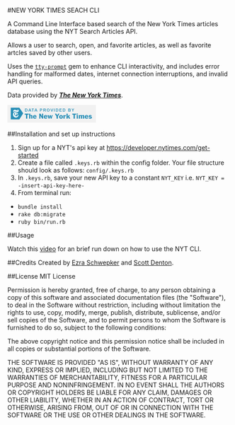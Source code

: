 #NEW YORK TIMES SEACH CLI

A Command Line Interface based search of the New York Times articles
database using the NYT Search Articles API.

Allows a user to search,
open, and favorite articles, as well as favorite artcles saved
by other users.

Uses the [`tty-prompt`](https://github.com/piotrmurach/tty-prompt) gem to enhance CLI interactivity, and includes
error handling for malformed dates, internet connection interruptions,
and invalid API queries.

Data provided by [**_The New York Times_**](https://developer.nytimes.com).

[![New York times logo](./lib/poweredby_nytimes_200b.png)](https://developer.nytimes.com)



##Installation and set up instructions
1) Sign up for a NYT's api key at https://developer.nytimes.com/get-started
2) Create a file called `.keys.rb` within the config folder.
Your file structure should look as follows: `config/.keys.rb`
3) In `.keys.rb`, save your new API key to a constant `NYT_KEY`
i.e. `NYT_KEY = -insert-api-key-here-`
4) From terminal run:
- `bundle install`
- `rake db:migrate`
- `ruby bin/run.rb`

##Usage

Watch this [video](https://vimeo.com/317361060) for an brief run down on how to use the NYT CLI.


##Credits
Created by [Ezra Schwepker](https://github.com/MoreSaltMoreLemon)  and [Scott Denton](https://github.com/ScottDenton).


##License
MIT License

Permission is hereby granted, free of charge, to any person obtaining a copy
of this software and associated documentation files (the "Software"), to deal
in the Software without restriction, including without limitation the rights
to use, copy, modify, merge, publish, distribute, sublicense, and/or sell
copies of the Software, and to permit persons to whom the Software is
furnished to do so, subject to the following conditions:

The above copyright notice and this permission notice shall be included in all
copies or substantial portions of the Software.

THE SOFTWARE IS PROVIDED "AS IS", WITHOUT WARRANTY OF ANY KIND, EXPRESS OR
IMPLIED, INCLUDING BUT NOT LIMITED TO THE WARRANTIES OF MERCHANTABILITY,
FITNESS FOR A PARTICULAR PURPOSE AND NONINFRINGEMENT. IN NO EVENT SHALL THE
AUTHORS OR COPYRIGHT HOLDERS BE LIABLE FOR ANY CLAIM, DAMAGES OR OTHER
LIABILITY, WHETHER IN AN ACTION OF CONTRACT, TORT OR OTHERWISE, ARISING FROM,
OUT OF OR IN CONNECTION WITH THE SOFTWARE OR THE USE OR OTHER DEALINGS IN THE
SOFTWARE.
